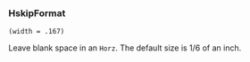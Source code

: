 ### HskipFormat

``` suneido
(width = .167)
```

Leave blank space in an `Horz`.  The default size is 1/6 of an inch.